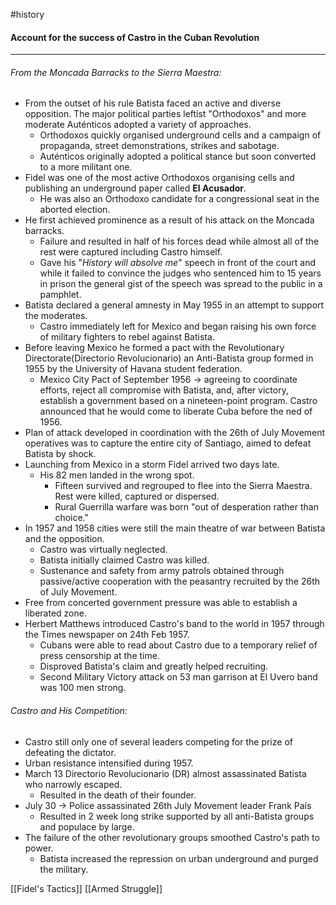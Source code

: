 #history 

#### Account for the success of Castro in the Cuban Revolution
---
###### From the Moncada Barracks to the Sierra Maestra:
- From the outset of his rule Batista faced an active and diverse opposition. The major political parties leftist "Orthodoxos" and more moderate Auténticos adopted a variety of approaches. 
	- Orthodoxos quickly organised underground cells and a campaign of propaganda, street demonstrations, strikes and sabotage. 
	- Auténticos originally adopted a political stance but soon converted to a more militant one. 
- Fidel was one of the most active Orthodoxos organising cells and publishing an underground paper called **El Acusador**. 
	- He was also an Orthodoxo candidate for a congressional seat in the aborted election. 
- He first achieved prominence as a result of his attack on the Moncada barracks. 
	- Failure and resulted in half of his forces dead while almost all of the rest were captured including Castro himself. 
	- Gave his "*History will absolve me*" speech in front of the court and while it failed to convince the judges who sentenced him to 15 years in prison the general gist of the speech was spread to the public in a pamphlet. 
- Batista declared a general amnesty in May 1955 in an attempt to support the moderates. 
	- Castro immediately left for Mexico and began raising his own force of military fighters to rebel against Batista.
- Before leaving Mexico he formed a pact with the Revolutionary Directorate(Directorio Revolucionario) an Anti-Batista group formed in 1955 by the University of Havana student federation. 
	- Mexico City Pact of September 1956 -> agreeing to coordinate efforts, reject all compromise with Batista, and, after victory, establish a government based on a nineteen-point program. Castro announced that he would come to liberate Cuba before the ned of 1956. 
- Plan of attack developed in coordination with the 26th of July Movement operatives was to capture the entire city of Santiago, aimed to defeat Batista by shock. 
- Launching from Mexico in a storm Fidel arrived two days late. 
	- His 82 men landed in the wrong spot.
		- Fifteen survived and regrouped to flee into the Sierra Maestra. Rest were killed, captured or dispersed. 
		- Rural Guerrilla warfare was born "out of desperation rather than choice."
- In 1957 and 1958 cities were still the main theatre of war between Batista and the opposition. 
	- Castro was virtually neglected.
	- Batista initially claimed Castro was killed. 
	- Sustenance and safety from army patrols obtained through passive/active cooperation with the peasantry recruited by the 26th of July Movement. 
- Free from concerted government pressure was able to establish a liberated zone. 
- Herbert Matthews introduced Castro's band to the world in 1957 through the Times newspaper on 24th Feb 1957. 
	- Cubans were able to read about Castro due to a temporary relief of press censorship at the time. 
	- Disproved Batista's claim and greatly helped recruiting. 
	- Second Military Victory attack on 53 man garrison at El Uvero band was 100 men strong.

###### Castro and His Competition:
- Castro still only one of several leaders competing for the prize of defeating the dictator. 
- Urban resistance intensified during 1957. 
- March 13 Directorio Revolucionario (DR) almost assassinated Batista who narrowly escaped. 
	- Resulted in the death of their founder. 
- July 30 -> Police assassinated 26th July Movement leader Frank País
	- Resulted in 2 week long strike supported by all anti-Batista groups and populace by large. 
- The failure of the other revolutionary groups smoothed Castro's  path to power. 
	- Batista increased the repression on urban underground and purged the military. 

[[Fidel's Tactics]]
[[Armed Struggle]]
